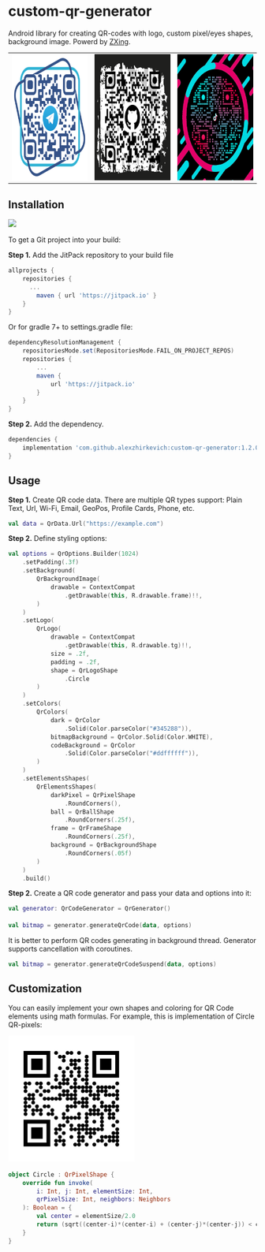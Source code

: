 # custom-qr-generator
Android library for creating QR-codes with logo, custom pixel/eyes shapes, background image. Powerd by <a href="https://github.com/zxing/zxing">ZXing</a>.

<table>
  <tr>
    <td><img src="./screenshots/telegram.png" width="256" height="256"></td>
    <td><img src="./screenshots/github.png" width="256" height="256"></td>
    <td><img src="./screenshots/tiktok.png" width="256" height="256"></td>
  </tr>
</table>
  

## Installation
[![](https://jitpack.io/v/alexzhirkevich/custom-qr-generator.svg)](https://jitpack.io/#alexzhirkevich/custom-qr-generator)

To get a Git project into your build:

<b>Step 1.</b> Add the JitPack repository to your build file
```gradle
allprojects {
    repositories {
      ...
        maven { url 'https://jitpack.io' }
    }
}
```
Or for gradle 7+ to settings.gradle file: 
```gradle
dependencyResolutionManagement {
    repositoriesMode.set(RepositoriesMode.FAIL_ON_PROJECT_REPOS)
    repositories {
        ...
        maven {
            url 'https://jitpack.io'        
        }
    }
}
```

<b>Step 2.</b> Add the dependency.
```gradle
dependencies {
    implementation 'com.github.alexzhirkevich:custom-qr-generator:1.2.0'
}
```

 
## Usage

<b>Step 1.</b> Create QR code data. There are multiple QR types support: Plain Text, Url, Wi-Fi,
Email, GeoPos, Profile Cards, Phone, etc. 

```kotlin
val data = QrData.Url("https://example.com")
```

<b>Step 2.</b> Define styling options:

```kotlin
val options = QrOptions.Builder(1024)
    .setPadding(.3f)
    .setBackground(
        QrBackgroundImage(
            drawable = ContextCompat
                .getDrawable(this, R.drawable.frame)!!,
        )
    )
    .setLogo(
        QrLogo(
            drawable = ContextCompat
                .getDrawable(this, R.drawable.tg)!!,
            size = .2f,
            padding = .2f,
            shape = QrLogoShape
                .Circle
        )
    )
    .setColors(
        QrColors(
            dark = QrColor
                .Solid(Color.parseColor("#345288")),
            bitmapBackground = QrColor.Solid(Color.WHITE),
            codeBackground = QrColor
                .Solid(Color.parseColor("#ddffffff")),
        )
    )
    .setElementsShapes(
        QrElementsShapes(
            darkPixel = QrPixelShape
                .RoundCorners(),
            ball = QrBallShape
                .RoundCorners(.25f),
            frame = QrFrameShape
                .RoundCorners(.25f),
            background = QrBackgroundShape
                .RoundCorners(.05f)
        )
    )
    .build()
```

<b>Step 2.</b> Create a QR code generator and pass your data and options into it:
  
```kotlin  
val generator: QrCodeGenerator = QrGenerator()
  
val bitmap = generator.generateQrCode(data, options)
```

It is better to perform QR codes generating in background thread.
Generator supports cancellation with coroutines.

```kotlin  
val bitmap = generator.generateQrCodeSuspend(data, options)
```

## Customization
  
You can easily implement your own shapes and coloring for QR Code elements using math formulas.
For example, this is implementation of Circle QR-pixels:
  
<img src="./screenshots/circlepixels.png" width="256" height="256">
 
```kotlin
object Circle : QrPixelShape {
    override fun invoke(
        i: Int, j: Int, elementSize: Int,
        qrPixelSize: Int, neighbors: Neighbors
    ): Boolean = {
        val center = elementSize/2.0
        return (sqrt((center-i)*(center-i) + (center-j)*(center-j)) < center)
    }
}
```

